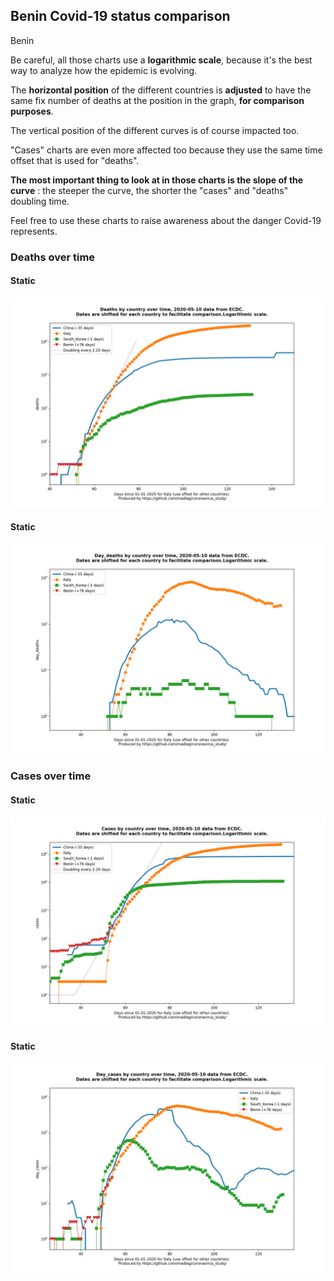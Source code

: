 ## Benin Covid-19 status comparison 

Benin



Be careful, all those charts use a **logarithmic scale**, because it's the best way to analyze how the epidemic is evolving.
 
The **horizontal position** of the different countries is **adjusted** to have the same fix number of deaths at the position in the graph, **for comparison purposes**.

The vertical position of the different curves is of course impacted too.

"Cases" charts are even more affected too because they use the same time offset that is used for "deaths".

**The most important thing to look at in those charts is the slope of the curve** : the steeper the curve, the shorter the "cases" and "deaths" doubling time.

Feel free to use these charts to raise awareness about the danger Covid-19 represents. 


 
### Deaths over time
 
#### Static
![Benin covid-19 deaths static chart](https://raw.githubusercontent.com/madlag/coronavirus_study/master/notebooks/graphs/2020-05-10/countries/Benin/2020-05-10_Benin_deaths.png "Benin covid-19 deaths static chart")   
 
#### Static
![Benin covid-19 daily deaths static chart](https://raw.githubusercontent.com/madlag/coronavirus_study/master/notebooks/graphs/2020-05-10/countries/Benin/2020-05-10_Benin_day_deaths.png "Benin covid-19 day_deaths static chart")   

 
### Cases over time
 
#### Static
![Benin covid-19 cases static chart](https://raw.githubusercontent.com/madlag/coronavirus_study/master/notebooks/graphs/2020-05-10/countries/Benin/2020-05-10_Benin_cases.png "Benin covid-19 cases static chart")   
 
#### Static
![Benin covid-19 daily cases static chart](https://raw.githubusercontent.com/madlag/coronavirus_study/master/notebooks/graphs/2020-05-10/countries/Benin/2020-05-10_Benin_day_cases.png "Benin covid-19 day_cases static chart")   

